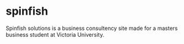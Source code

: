 # spinfish
Spinfish solutions is a business consultency site made for a masters business student at Victoria University. 
